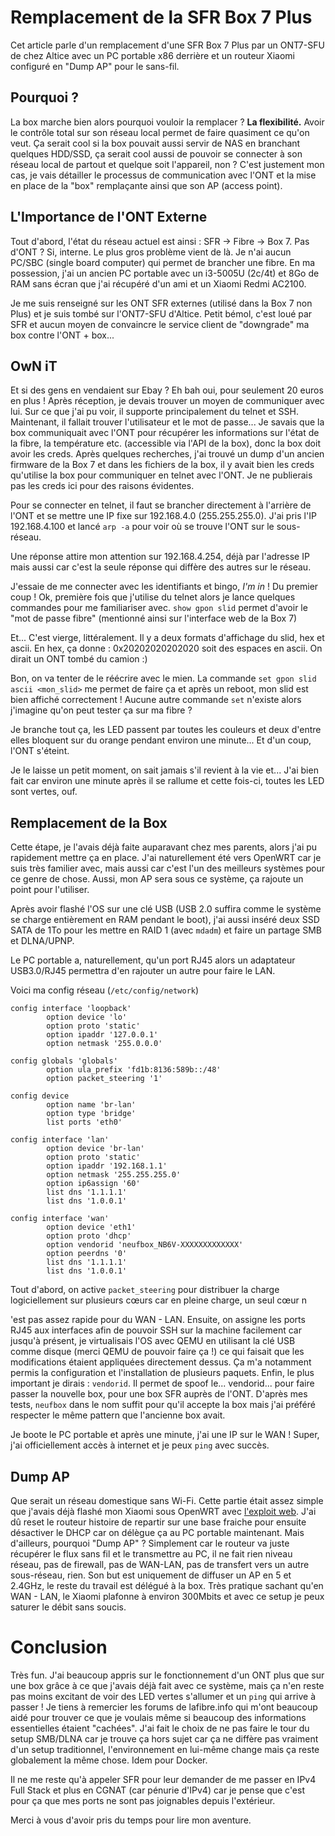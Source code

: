 # Remplacement de la SFR Box 7 Plus
Cet article parle d'un remplacement d'une SFR Box 7 Plus par un ONT7-SFU de chez Altice avec un PC portable x86 derrière et un routeur Xiaomi configuré en "Dump AP" pour le sans-fil.
## Pourquoi ?
La box marche bien alors pourquoi vouloir la remplacer ?
**La flexibilité.**
Avoir le contrôle total sur son réseau local permet de faire quasiment ce qu'on veut. Ça serait cool si la box pouvait aussi servir de NAS en branchant quelques HDD/SSD, ça serait cool aussi de pouvoir se connecter à son réseau local de partout et quelque soit l'appareil, non ?
C'est justement mon cas, je vais détailler le processus de communication avec l'ONT et la mise en place de la "box" remplaçante ainsi que son AP (access point).
## L'Importance de l'ONT Externe
Tout d'abord, l'état du réseau actuel est ainsi : SFR -> Fibre -> Box 7.
Pas d'ONT ? Si, interne.
Le plus gros problème vient de là. Je n'ai aucun PC/SBC (single board computer) qui permet de brancher une fibre.
En ma possession, j'ai un ancien PC portable avec un i3-5005U (2c/4t) et 8Go de RAM sans écran que j'ai récupéré d'un ami et un Xiaomi Redmi AC2100.

Je me suis renseigné sur les ONT SFR externes (utilisé dans la Box 7 non Plus) et je suis tombé sur l'ONT7-SFU d'Altice. Petit bémol, c'est loué par SFR et aucun moyen de convaincre le service client de "downgrade" ma box contre l'ONT + box...
## OwN iT
Et si des gens en vendaient sur Ebay ? Eh bah oui, pour seulement 20 euros en plus !
Après réception, je devais trouver un moyen de communiquer avec lui. Sur ce que j'ai pu voir, il supporte principalement du telnet et SSH.
Maintenant, il fallait trouver l'utilisateur et le mot de passe...
Je savais que la box communiquait avec l'ONT pour récupérer les informations sur l'état de la fibre, la température etc. (accessible via l'API de la box), donc la box doit avoir les creds.
Après quelques recherches, j'ai trouvé un dump d'un ancien firmware de la Box 7 et dans les fichiers de la box, il y avait bien les creds qu'utilise la box pour communiquer en telnet avec l'ONT.
Je ne publierais pas les creds ici pour des raisons évidentes.

Pour se connecter en telnet, il faut se brancher directement à l'arrière de l'ONT et se mettre une IP fixe sur 192.168.4.0 (255.255.255.0). J'ai pris l'IP 192.168.4.100 et lancé `arp -a` pour voir où se trouve l'ONT sur le sous-réseau.

Une réponse attire mon attention sur 192.168.4.254, déjà par l'adresse IP mais aussi car c'est la seule réponse qui diffère des autres sur le réseau.

J'essaie de me connecter avec les identifiants et bingo, *I'm in* ! Du premier coup !
Ok, première fois que j'utilise du telnet alors je lance quelques commandes pour me familiariser avec.
`show gpon slid` permet d'avoir le "mot de passe fibre" (mentionné ainsi sur l'interface web de la Box 7)

Et... C'est vierge, littéralement.
Il y a deux formats d'affichage du slid, hex et ascii. En hex, ça donne : 0x20202020202020 soit des espaces en ascii. On dirait un ONT tombé du camion :)

Bon, on va tenter de le réécrire avec le mien. La commande `set gpon slid ascii <mon_slid>` me permet de faire ça et après un reboot, mon slid est bien affiché correctement !
Aucune autre commande `set` n'existe alors j'imagine qu'on peut tester ça sur ma fibre ?

Je branche tout ça, les LED passent par toutes les couleurs et deux d'entre elles bloquent sur du orange pendant environ une minute... Et d'un coup, l'ONT s'éteint.

Je le laisse un petit moment, on sait jamais s'il revient à la vie et... J'ai bien fait car environ une minute après il se rallume et cette fois-ci, toutes les LED sont vertes, ouf.
## Remplacement de la Box
Cette étape, je l'avais déjà faite auparavant chez mes parents, alors j'ai pu rapidement mettre ça en place.
J'ai naturellement été vers OpenWRT car je suis très familier avec, mais aussi car c'est l'un des meilleurs systèmes pour ce genre de chose. Aussi, mon AP sera sous ce système, ça rajoute un point pour l'utiliser.

Après avoir flashé l'OS sur une clé USB (USB 2.0 suffira comme le système se charge entièrement en RAM pendant le boot), j'ai aussi inséré deux SSD SATA de 1To pour les mettre en RAID 1 (avec `mdadm`) et faire un partage SMB et DLNA/UPNP.

Le PC portable a, naturellement, qu'un port RJ45 alors un adaptateur USB3.0/RJ45 permettra d'en rajouter un autre pour faire le LAN.

Voici ma config réseau (`/etc/config/network`)
```
config interface 'loopback'
        option device 'lo'
        option proto 'static'
        option ipaddr '127.0.0.1'
        option netmask '255.0.0.0'

config globals 'globals'
        option ula_prefix 'fd1b:8136:589b::/48'
        option packet_steering '1'

config device
        option name 'br-lan'
        option type 'bridge'
        list ports 'eth0'

config interface 'lan'
        option device 'br-lan'
        option proto 'static'
        option ipaddr '192.168.1.1'
        option netmask '255.255.255.0'
        option ip6assign '60'
        list dns '1.1.1.1'
        list dns '1.0.0.1'

config interface 'wan'
        option device 'eth1'
        option proto 'dhcp'
        option vendorid 'neufbox_NB6V-XXXXXXXXXXXXX'
        option peerdns '0'
        list dns '1.1.1.1'
        list dns '1.0.0.1'
```

Tout d'abord, on active `packet_steering` pour distribuer la charge logiciellement sur plusieurs cœurs car en pleine charge, un seul cœur n

'est pas assez rapide pour du WAN - LAN.
Ensuite, on assigne les ports RJ45 aux interfaces afin de pouvoir SSH sur la machine facilement car jusqu'à présent, je virtualisais l'OS avec QEMU en utilisant la clé USB comme disque (merci QEMU de pouvoir faire ça !) ce qui faisait que les modifications étaient appliquées directement dessus. Ça m'a notamment permis la configuration et l'installation de plusieurs paquets.
Enfin, le plus important je dirais : `vendorid`. Il permet de spoof le... vendorid... pour faire passer la nouvelle box, pour une box SFR auprès de l'ONT. D'après mes tests, `neufbox` dans le nom suffit pour qu'il accepte la box mais j'ai préféré respecter le même pattern que l'ancienne box avait.

Je boote le PC portable et après une minute, j'ai une IP sur le WAN ! Super, j'ai officiellement accès à internet et je peux `ping` avec succès.
## Dump AP
Que serait un réseau domestique sans Wi-Fi. Cette partie était assez simple que j'avais déjà flashé mon Xiaomi sous OpenWRT avec [l'exploit web](https://openwrt.org/toh/xiaomi/xiaomi_redmi_router_ac2100#method_aweb_exploit). J'ai dû reset le routeur histoire de repartir sur une base fraiche pour ensuite désactiver le DHCP car on délègue ça au PC portable maintenant.
Mais d'ailleurs, pourquoi "Dump AP" ?
Simplement car le routeur va juste récupérer le flux sans fil et le transmettre au PC, il ne fait rien niveau réseau, pas de firewall, pas de WAN-LAN, pas de transfert vers un autre sous-réseau, rien.
Son but est uniquement de diffuser un AP en 5 et 2.4GHz, le reste du travail est délégué à la box. Très pratique sachant qu'en WAN - LAN, le Xiaomi plafonne à environ 300Mbits et avec ce setup je peux saturer le débit sans soucis.

# Conclusion
Très fun. J'ai beaucoup appris sur le fonctionnement d'un ONT plus que sur une box grâce à ce que j'avais déjà fait avec ce système, mais ça n'en reste pas moins excitant de voir des LED vertes s'allumer et un `ping` qui arrive à passer !
Je tiens à remercier les forums de lafibre.info qui m'ont beaucoup aidé pour trouver ce que je voulais même si beaucoup des informations essentielles étaient "cachées".
J'ai fait le choix de ne pas faire le tour du setup SMB/DLNA car je trouve ça hors sujet car ça ne diffère pas vraiment d'un setup traditionnel, l'environnement en lui-même change mais ça reste globalement la même chose. Idem pour Docker.

Il ne me reste qu'à appeler SFR pour leur demander de me passer en IPv4 Full Stack et plus en CGNAT (car pénurie d'IPv4) car je pense que c'est pour ça que mes ports ne sont pas joignables depuis l'extérieur.

Merci à vous d'avoir pris du temps pour lire mon aventure.
